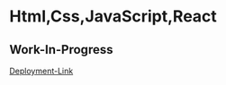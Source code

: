# Html,Css,JavaScript,React

## Work-In-Progress

[Deployment-Link](https://Gurpreet-Multani.github.io/se_project_react/)
